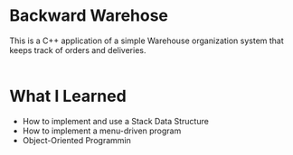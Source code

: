 # **Backward Warehose**

This is a C++ application of a simple Warehouse organization system that keeps track of orders and deliveries.
<br />
<br />

# **What I Learned**

- How to implement and use a Stack Data Structure
- How to implement a menu-driven program
- Object-Oriented Programmin

